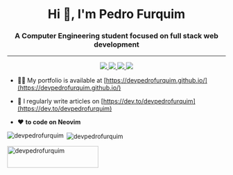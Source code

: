 <h1 align="center">Hi 👋, I'm Pedro Furquim</h1>
<h3 align="center">A Computer Engineering student focused on full stack web development</h3>
<hr>
<p align="center">
    <a href="https://twitter.com/devpedrofurquim">
    <img src="https://img.shields.io/badge/Twitter-307cc5?style=for-the-badge&logo=twitter&logoColor=white"/>
    </a>
    <a href="https://www.linkedin.com/in/pedro-furquim-dev/">
    <img src="https://img.shields.io/badge/LinkedIn-307cc5?style=for-the-badge&logo=linkedin&logoColor=white"/>
    </a>
     <a href="mailto:pedrofurquim.dev@gmail.com">
    <img src="https://img.shields.io/badge/Gmail-307cc5?style=for-the-badge&logo=gmail&logoColor=white"/>
    </a>
    <img src="[https://komarev.com/ghpvc/?username=Nick-Gabe&style=for-the-badge](https://komarev.com/ghpvc/?username=devpedrofurquim&label=Profile%20views&color=0e75b6&style=flat)"/>
</p>

- 👨‍💻 My portfolio is available at [https://devpedrofurquim.github.io/](https://devpedrofurquim.github.io/)

- 📝 I regularly write articles on [https://dev.to/devpedrofurquim](https://dev.to/devpedrofurquim)

- ❤️ **to code on Neovim**

<p><img align="left" src="https://github-readme-stats-sigma-five.vercel.app/api/top-langs?username=devpedrofurquim&show_icons=true&locale=en&layout=compact" alt="devpedrofurquim" /></p>

<p>&nbsp;<img align="center" src="https://github-readme-stats-sigma-five.vercel.app/api?username=devpedrofurquim&show_icons=true&locale=en" alt="devpedrofurquim" /></p>

<p><a href="https://ko-fi.com/devpedrofurquim"> <img align="left" src="https://cdn.ko-fi.com/cdn/kofi3.png?v=3" height="50" width="210" alt="devpedrofurquim" /></a></p><br><br>
